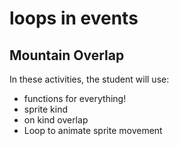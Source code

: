 # loops in events

## Mountain Overlap

In these activities, the student will use:
* functions for everything!
* sprite kind 
* on kind overlap
* Loop to animate sprite movement
